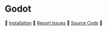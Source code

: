 # Godot

🌰 [Installation](../installation/godot.md) 🌰 [Report Issues](https://codeberg.org/emperorofmars/stf_godot/issues) 🌰 [Source Code](https://codeberg.org/emperorofmars/stf_godot) 🌰
